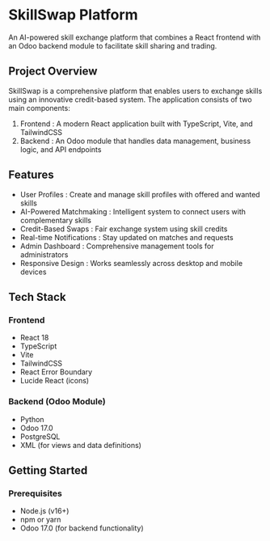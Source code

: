 # SkillSwap Platform
An AI-powered skill exchange platform that combines a React frontend with an Odoo backend module to facilitate skill sharing and trading.

## Project Overview
SkillSwap is a comprehensive platform that enables users to exchange skills using an innovative credit-based system. The application consists of two main components:

1. Frontend : A modern React application built with TypeScript, Vite, and TailwindCSS
2. Backend : An Odoo module that handles data management, business logic, and API endpoints
## Features
- User Profiles : Create and manage skill profiles with offered and wanted skills
- AI-Powered Matchmaking : Intelligent system to connect users with complementary skills
- Credit-Based Swaps : Fair exchange system using skill credits
- Real-time Notifications : Stay updated on matches and requests
- Admin Dashboard : Comprehensive management tools for administrators
- Responsive Design : Works seamlessly across desktop and mobile devices
## Tech Stack
### Frontend
- React 18
- TypeScript
- Vite
- TailwindCSS
- React Error Boundary
- Lucide React (icons)
### Backend (Odoo Module)
- Python
- Odoo 17.0
- PostgreSQL
- XML (for views and data definitions)
## Getting Started
### Prerequisites
- Node.js (v16+)
- npm or yarn
- Odoo 17.0 (for backend functionality)
